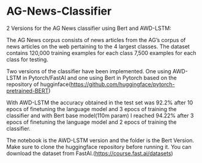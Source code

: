# AG-News-Classifier
2 Versions for the AG News classifier using Bert and AWD-LSTM:

The AG News corpus consists of news articles from the AG’s corpus of news articles on the web pertaining to the 4 largest 
classes.
The dataset contains 120,000 training examples for each class 7,500 examples for each class for testing. 

Two versions of the classifier have been implemented. One using AWD-LSTM in Pytorch/FastAI and one using Bert in Pytorch
based on the repository of hugginface(https://github.com/huggingface/pytorch-pretrained-BERT) 

With AWD-LSTM the accuracy obtained in the test set was 92.2% after 10 epocs of finetuning the language model and 3 epocs of training the classifier 
and with Bert base model(110m param) I reached 94.22% after 3 epocs of finetuning the language model and 2 epocs of training the classifier.

The notebook is the AWD-LSTM version and the folder is the Bert Version. Make sure to clone the huggingface repository before
running it. You can download the dataset from FastAI.(https://course.fast.ai/datasets)
